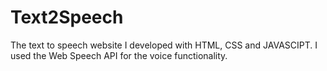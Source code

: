 # Text2Speech
The text to speech website I developed with HTML, CSS and JAVASCIPT.
I used the Web Speech API for the voice functionality.
